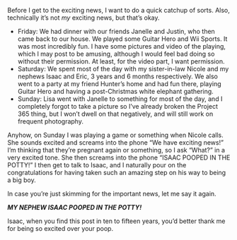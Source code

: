 Before I get to the exciting news, I want to do a quick catchup of sorts. Also, technically it’s not *my* exciting news, but that’s okay.

*   Friday: We had dinner with our friends Janelle and Justin, who then came back to our house. We played some Guitar Hero and Wii Sports. It was most incredibly fun. I have some pictures and video of the playing, which I may post to be amusing, although I would feel bad doing so without their permission. At least, for the video part, I want permission.
*   Saturday: We spent most of the day with my sister-in-law Nicole and my nephews Isaac and Eric, 3 years and 6 months respectively. We also went to a party at my friend Hunter’s home and had fun there, playing Guitar Hero and having a post-Christmas white elephant gathering.
*   Sunday: Lisa went with Janelle to something for most of the day, and I completely forgot to take a picture so I’ve already broken the Project 365 thing, but I won’t dwell on that negatively, and will still work on frequent photography.

Anyhow, on Sunday I was playing a game or something when Nicole calls. She sounds excited and screams into the phone “We have exciting news!” I’m thinking that they’re pregnant again or something, so I ask “What?” in a very excited tone. She then screams into the phone “ISAAC POOPED IN THE POTTY!” I then get to talk to Isaac, and I naturally pour on the congratulations for having taken such an amazing step on his way to being a big boy.

In case you’re just skimming for the important news, let me say it again.

***MY NEPHEW ISAAC POOPED IN THE POTTY!***

Isaac, when you find this post in ten to fifteen years, you’d better thank me for being so excited over your poop.